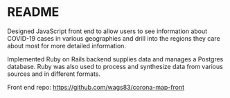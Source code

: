 # README

Designed JavaScript front end to allow users to see information about COVID-19 cases in various geographies and drill into the regions they care about most for more detailed information.  

Implemented Ruby on Rails backend supplies data and manages a Postgres database.  Ruby was also used to process and synthesize data from various sources and in different formats.

Front end repo: https://github.com/wags83/corona-map-front

